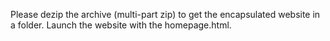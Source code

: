 Please dezip the archive (multi-part zip) to get the encapsulated website in a folder. Launch the website with the homepage.html.
